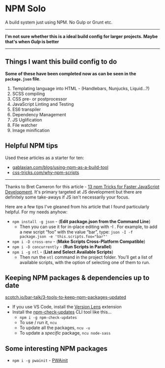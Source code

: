 # NPM Solo

A build system just using NPM. No Gulp or Grunt etc.

---

**I'm not sure whether this is a ideal build config for larger projects. Maybe that's when *Gulp* is better**

---

## Things I want this build config to do

**Some of these have been completed now as can be seen in the `package.json` file**.

1. Templating language into HTML - (Handlebars, Nunjucks, Liquid...?)
2. SCSS compiling
3. CSS pre- or postprocessor
4. JavaScript Linting and Testing
5. ES6 transpiler
6. Dependency Management
7. JS Uglification
8. File watcher
9. Image minification

## Helpful NPM tips

Used these articles as a starter for ten:

* [gablaxian.com/blog/using-npm-as-a-build-tool](https://gablaxian.com/blog/using-npm-as-a-build-tool)
* [css-tricks.com/why-npm-scripts](https://css-tricks.com/why-npm-scripts/)

---

Thanks to Bret Cameron for this article - [13 npm Tricks for Faster JavaScript Development](https://medium.com/@bretcameron/13-npm-tricks-for-faster-javascript-development-4fe2a83f87a2). It's primary targeted at JS development but there are definitely some take-aways if JS isn't necessarily your focus.

Here are a few tips I've gleaned from his article that I found particularly helpful. For my needs anyhow:

* `npm install -g json` - (**Edit package.json from the Command Line**)
  * Then you can use it for in-place editing with -I . For example, to add a new script “foo” with the value “bar”, type: `json -I -f package.json -e 'this.scripts.foo="bar"'`
* `npm i -D cross-env` - (**Make Scripts Cross-Platform Compatible**)
* `npm i -D concurrently` - (**Run Scripts in Parallel**)
* `npm i -g ntl` - (**List and Select Available Scripts**)
  * Then run the `ntl` command in the project folder. You’ll get a list of available scripts, with the option of selecting one of them to run.

## Keeping NPM packages & dependencies up to date

[scotch.io/bar-talk/3-tools-to-keep-npm-packages-updated](https://scotch.io/bar-talk/3-tools-to-keep-npm-packages-updated)

* If you use VS Code, install the [Version Lens](https://marketplace.visualstudio.com/items?itemName=pflannery.vscode-versionlens) extension
* Install the [npm-check-updates](https://www.npmjs.com/package/npm-check-updates) CLI tool like this...  
  * `npm i -g npm-check-updates`
  * To use / run it, `ncu`
  * To update all the packages, `ncu -u`
  * To update a *specific* package, `ncu node-sass`

## Some interesting NPM packages

* `npm i -g pwainit` - [PWAinit](https://www.npmjs.com/package/pwainit)
